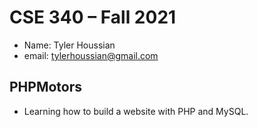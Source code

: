 # CSE 340 – Fall 2021

- Name: Tyler Houssian
- email: tylerhoussian@gmail.com

## PHPMotors

- Learning how to build a website with PHP and MySQL.